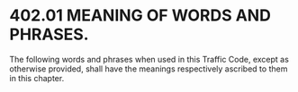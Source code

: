 402.01 MEANING OF WORDS AND PHRASES.
====================================

The following words and phrases when used in this Traffic Code, except
as otherwise provided, shall have the meanings respectively ascribed to
them in this chapter.
